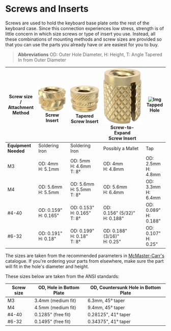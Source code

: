 # Screws and Inserts

Screws are used to hold the keyboard base plate onto the rest of the keyboard case. Since this connection experiences low stress, strength is of little concern in which size screws or type of insert you use. Instead, all these combinations of mounting methods and screw sizes are provided so that you can use the parts you already have or are easiest for you to buy.

> **Abbreviations** OD: Outer Hole Diameter, H: Height, T: Angle Tapered In from Outer Diameter

| Screw size /<br>Attachment Method | ![Img][SI] Screw Insert | ![Img][TSI] Tapered Screw Insert | ![Img][ESI] Screw-to-Expand<br>Screw Insert | ![Img][Tap] Tapped Hole |
| --------------------------------- | ----------------------- | -------------------------------- | ------------------------------------------- | ----------------------- |
| **Equipment Needed**              | Soldering Iron          | Soldering Iron                   | Possibly a Mallet                           | Tap                     |
| M3                                | OD: 4mm<br>H: 5.1mm     | OD: 5mm<br>H: 4.6mm<br>T: 8°     | OD: 4mm<br>H: 4.8mm                         | OD: 2.5mm<br>H: 4.8mm   |
| M4                                | OD: 5.6mm<br>H: 5.5mm   | OD: 5.6mm<br>H: 5.5mm<br>T: 8°   | OD: 5.6mm<br>H: 6.4mm                       | OD: 3.3mm<br>H: 6.4mm   |
| #4-40                             | OD: 0.159"<br>H: 0.165" | OD: 0.153"<br>H: 0.165"<br>T: 8° | OD: 0.156"&nbsp;(5/32)"<br>H: 0.188"        | OD: 0.089"<br>H: 0.188" |
| #6-32                             | OD: 0.191"<br>H: 0.18"  | OD: 0.199"<br>H: 0.18"<br>T: 8°  | OD: 0.188" (3/16)"<br>H: 0.25"              | OD: 0.107"<br>H: 0.25"  |

[SI]: ../assets/screwinsert.png
[TSI]: ../assets/screwinserttapered.png
[ESI]: ../assets/screwinsertexpand.png
[Tap]: https://www.protolabs.com/media/1012890/threaded-holes-technical-illos-standard-holes-570x308.jpg

The sizes are taken from the recommended parameters in [McMaster-Carr's](https://www.mcmaster.com) catalogue. If you're ordering your parts from elsewhere, make sure the part will fit in the hole's diameter and height.

These sizes below are taken from the ANSI standards:

| Screw size | OD, Hole in Bottom Plate | OD, Countersunk Hole in Bottom Plate |
| ---------- | ------------------------ | ------------------------------------ |
| M3         | 3.4mm (medium fit)       | 6.3mm, 45° taper                     |
| M4         | 4.5mm (medium fit)       | 9.4mm, 45° taper                     |
| #4-40      | 0.1285" (free fit)       | 0.28125", 41° taper                  |
| #6-32      | 0.1495" (free fit)       | 0.34375", 41° taper                  |
